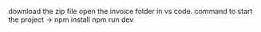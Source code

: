 download the zip file 
open the invoice folder in vs code.
command to start the project ->
npm install 
npm run dev
